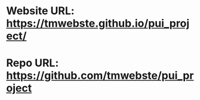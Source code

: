 # Website URL: https://tmwebste.github.io/pui_project/
# Repo URL: https://github.com/tmwebste/pui_project
